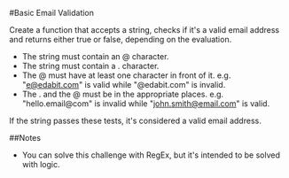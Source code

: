 #Basic Email Validation

Create a function that accepts a string, checks if 
it's a valid email address and returns either true or 
false, depending on the evaluation.

  - The string must contain an @ character.
  - The string must contain a . character.
  - The @ must have at least one character in front of it.
        e.g. "e@edabit.com" is valid while "@edabit.com" is invalid.
  - The . and the @ must be in the appropriate places.
        e.g. "hello.email@com" is invalid while "john.smith@email.com" is valid.

If the string passes these tests, it's considered a valid email address.

##Notes

- You can solve this challenge with RegEx, but it's intended to be solved with logic.
  